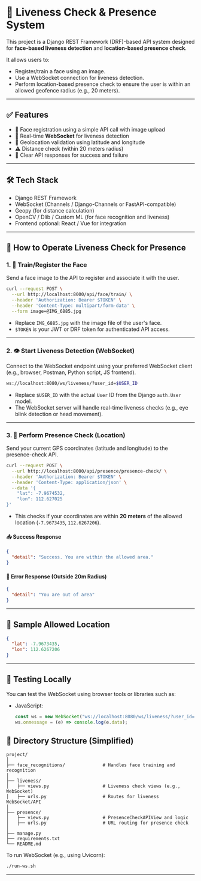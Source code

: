 # 📍 Liveness Check & Presence System

This project is a Django REST Framework (DRF)-based API system designed for **face-based liveness detection** and **location-based presence check**.

It allows users to:

- Register/train a face using an image.
- Use a WebSocket connection for liveness detection.
- Perform location-based presence check to ensure the user is within an allowed geofence radius (e.g., 20 meters).

---

## ✅ Features

- 🔐 Face registration using a simple API call with image upload
- 📡 Real-time **WebSocket** for liveness detection
- 📍 Geolocation validation using latitude and longitude
- ⚠️ Distance check (within 20 meters radius)
- 💬 Clear API responses for success and failure

---

## 🛠️ Tech Stack

- Django REST Framework
- WebSocket (Channels / Django-Channels or FastAPI-compatible)
- Geopy (for distance calculation)
- OpenCV / Dlib / Custom ML (for face recognition and liveness)
- Frontend optional: React / Vue for integration

---

## 🚀 How to Operate Liveness Check for Presence

### 1. 🧠 Train/Register the Face

Send a face image to the API to register and associate it with the user.

```bash
curl --request POST \
  --url http://localhost:8000/api/face/train/ \
  --header 'Authorization: Bearer $TOKEN' \
  --header 'Content-Type: multipart/form-data' \
  --form image=@IMG_6885.jpg
```

- Replace `IMG_6885.jpg` with the image file of the user's face.
- `$TOKEN` is your JWT or DRF token for authenticated API access.

---

### 2. 👁️ Start Liveness Detection (WebSocket)

Connect to the WebSocket endpoint using your preferred WebSocket client (e.g., browser, Postman, Python script, JS frontend).

```bash
ws://localhost:8080/ws/liveness/?user_id=$USER_ID
```

- Replace `$USER_ID` with the actual `User` ID from the Django `auth.User` model.
- The WebSocket server will handle real-time liveness checks (e.g., eye blink detection or head movement).

---

### 3. 📍 Perform Presence Check (Location)

Send your current GPS coordinates (latitude and longitude) to the presence-check API.

```bash
curl --request POST \
  --url http://localhost:8000/api/presence/presence-check/ \
  --header 'Authorization: Bearer $TOKEN' \
  --header 'Content-Type: application/json' \
  --data '{
    "lat": -7.9674532,
    "lon": 112.627025
}'
```

- This checks if your coordinates are within **20 meters** of the allowed location (`-7.9673435`, `112.6267206`).

#### 📥 Success Response

```json
{
  "detail": "Success. You are within the allowed area."
}
```

#### 🚫 Error Response (Outside 20m Radius)

```json
{
  "detail": "You are out of area"
}
```

---

## 📌 Sample Allowed Location

```json
{
  "lat": -7.9673435,
  "lon": 112.6267206
}
```

---

## 🧪 Testing Locally

You can test the WebSocket using browser tools or libraries such as:

- JavaScript:
  ```js
  const ws = new WebSocket("ws://localhost:8080/ws/liveness/?user_id=1");
  ws.onmessage = (e) => console.log(e.data);
  ```

## 📂 Directory Structure (Simplified)

```
project/
│
├── face_recognitions/              # Handles face training and recognition
│
├── liveness/
│   ├── views.py                    # Liveness check views (e.g., WebSocket)
│   ├── urls.py                     # Routes for liveness WebSocket/API
│
├── presence/
│   ├── views.py                    # PresenceCheckAPIView and logic
│   ├── urls.py                     # URL routing for presence check
│
├── manage.py
├── requirements.txt
└── README.md
```

To run WebSocket (e.g., using Uvicorn):

```bash
./run-ws.sh
```

---

